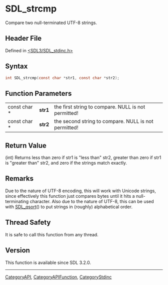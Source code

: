 # SDL_strcmp

Compare two null-terminated UTF-8 strings.

## Header File

Defined in [<SDL3/SDL_stdinc.h>](https://github.com/libsdl-org/SDL/blob/main/include/SDL3/SDL_stdinc.h)

## Syntax

```c
int SDL_strcmp(const char *str1, const char *str2);
```

## Function Parameters

|              |          |                                                      |
| ------------ | -------- | ---------------------------------------------------- |
| const char * | **str1** | the first string to compare. NULL is not permitted!  |
| const char * | **str2** | the second string to compare. NULL is not permitted! |

## Return Value

(int) Returns less than zero if str1 is "less than" str2, greater than zero
if str1 is "greater than" str2, and zero if the strings match exactly.

## Remarks

Due to the nature of UTF-8 encoding, this will work with Unicode strings,
since effectively this function just compares bytes until it hits a
null-terminating character. Also due to the nature of UTF-8, this can be
used with [SDL_qsort](SDL_qsort)() to put strings in (roughly) alphabetical
order.

## Thread Safety

It is safe to call this function from any thread.

## Version

This function is available since SDL 3.2.0.





----
[CategoryAPI](CategoryAPI), [CategoryAPIFunction](CategoryAPIFunction), [CategoryStdinc](CategoryStdinc)

